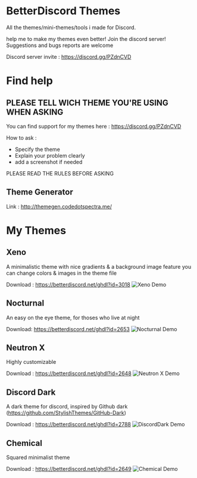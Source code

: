 # BetterDiscord Themes

All the themes/mini-themes/tools i made for Discord.

help me to make my themes even better! Join the discord server!
Suggestions and bugs reports are welcome

Discord server invite : https://discord.gg/PZdnCVD

# Find help
## PLEASE TELL WICH THEME YOU'RE USING WHEN ASKING
You can find support for my themes here : https://discord.gg/PZdnCVD

How to ask :

* Specify the theme
* Explain your problem clearly
* add a screenshot if needed

PLEASE READ THE RULES BEFORE ASKING

## Theme Generator

Link : http://themegen.codedotspectra.me/

# My Themes

## Xeno
A minimalistic theme with nice gradients & a background image feature
you can change colors & images in the theme file

Download : https://betterdiscord.net/ghdl?id=3018
![Xeno Demo](https://i.imgur.com/1unBN33.jpg)

## Nocturnal
An easy on the eye theme, for thoses who live at night

Download: https://betterdiscord.net/ghdl?id=2653
![Nocturnal Demo](https://i.imgur.com/sdkskok.jpg)

## Neutron X
Highly customizable

Download : https://betterdiscord.net/ghdl?id=2648
![Neutron X Demo](https://i.imgur.com/di0liGt.jpg)

## Discord Dark
A dark theme for discord, inspired by Github dark (https://github.com/StylishThemes/GitHub-Dark)

Download : https://betterdiscord.net/ghdl?id=2788
![DiscordDark Demo](https://i.imgur.com/1eh6N2c.jpg)

## Chemical
Squared minimalist theme

Download : https://betterdiscord.net/ghdl?id=2649
![Chemical Demo](https://i.imgur.com/UG6NT4b.jpg)
